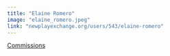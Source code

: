 ```yaml
---
title: "Elaine Romero"
image: "elaine_romero.jpeg"
link: "newplayexchange.org/users/543/elaine-romero"
---
```


[Commissions](/programs/commissions)